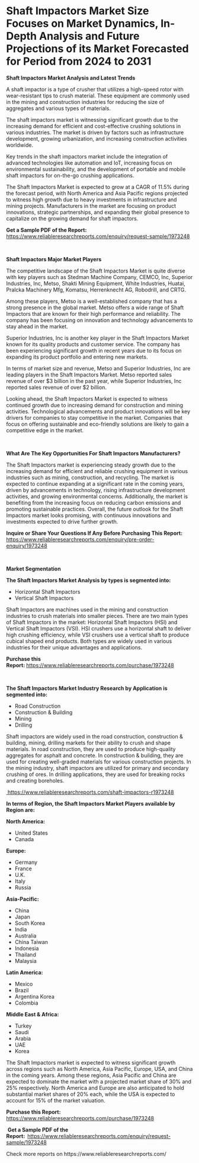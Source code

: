<p><h1>Shaft Impactors Market Size Focuses on Market Dynamics, In-Depth Analysis and Future Projections of its Market Forecasted for Period from 2024 to 2031</h1></p><p><strong>Shaft Impactors Market Analysis and Latest Trends</strong></p>
<p><p>A shaft impactor is a type of crusher that utilizes a high-speed rotor with wear-resistant tips to crush material. These equipment are commonly used in the mining and construction industries for reducing the size of aggregates and various types of materials.</p><p>The shaft impactors market is witnessing significant growth due to the increasing demand for efficient and cost-effective crushing solutions in various industries. The market is driven by factors such as infrastructure development, growing urbanization, and increasing construction activities worldwide.</p><p>Key trends in the shaft impactors market include the integration of advanced technologies like automation and IoT, increasing focus on environmental sustainability, and the development of portable and mobile shaft impactors for on-the-go crushing applications.</p><p>The Shaft Impactors Market is expected to grow at a CAGR of 11.5% during the forecast period, with North America and Asia Pacific regions projected to witness high growth due to heavy investments in infrastructure and mining projects. Manufacturers in the market are focusing on product innovations, strategic partnerships, and expanding their global presence to capitalize on the growing demand for shaft impactors.</p></p>
<p><strong>Get a Sample PDF of the Report:&nbsp;</strong> <a href="https://www.reliableresearchreports.com/enquiry/request-sample/1973248">https://www.reliableresearchreports.com/enquiry/request-sample/1973248</a></p>
<p>&nbsp;</p>
<p><strong>Shaft Impactors Major Market Players</strong></p>
<p><p>The competitive landscape of the Shaft Impactors Market is quite diverse with key players such as Stedman Machine Company, CEMCO, Inc, Superior Industries, Inc, Metso, Shakti Mining Equipment, White Industries, Huatai, Pralcka Machinery Mfg, Komatsu, Herrenknecht AG, Robodrill, and CRTG. </p><p>Among these players, Metso is a well-established company that has a strong presence in the global market. Metso offers a wide range of Shaft Impactors that are known for their high performance and reliability. The company has been focusing on innovation and technology advancements to stay ahead in the market. </p><p>Superior Industries, Inc is another key player in the Shaft Impactors Market known for its quality products and customer service. The company has been experiencing significant growth in recent years due to its focus on expanding its product portfolio and entering new markets.</p><p>In terms of market size and revenue, Metso and Superior Industries, Inc are leading players in the Shaft Impactors Market. Metso reported sales revenue of over $3 billion in the past year, while Superior Industries, Inc reported sales revenue of over $2 billion.</p><p>Looking ahead, the Shaft Impactors Market is expected to witness continued growth due to increasing demand for construction and mining activities. Technological advancements and product innovations will be key drivers for companies to stay competitive in the market. Companies that focus on offering sustainable and eco-friendly solutions are likely to gain a competitive edge in the market.</p></p>
<p>&nbsp;</p>
<p><strong>What Are The Key Opportunities For Shaft Impactors Manufacturers?</strong></p>
<p><p>The Shaft Impactors market is experiencing steady growth due to the increasing demand for efficient and reliable crushing equipment in various industries such as mining, construction, and recycling. The market is expected to continue expanding at a significant rate in the coming years, driven by advancements in technology, rising infrastructure development activities, and growing environmental concerns. Additionally, the market is benefiting from the increasing focus on reducing carbon emissions and promoting sustainable practices. Overall, the future outlook for the Shaft Impactors market looks promising, with continuous innovations and investments expected to drive further growth.</p></p>
<p><strong>Inquire or Share Your Questions If Any Before Purchasing This Report:</strong> <a href="https://www.reliableresearchreports.com/enquiry/pre-order-enquiry/1973248">https://www.reliableresearchreports.com/enquiry/pre-order-enquiry/1973248</a></p>
<p>&nbsp;</p>
<p><strong>Market Segmentation</strong></p>
<p><strong>The Shaft Impactors Market Analysis by types is segmented into:</strong></p>
<p><ul><li>Horizontal Shaft Impactors</li><li>Vertical Shaft Impactors</li></ul></p>
<p><p>Shaft Impactors are machines used in the mining and construction industries to crush materials into smaller pieces. There are two main types of Shaft Impactors in the market: Horizontal Shaft Impactors (HSI) and Vertical Shaft Impactors (VSI). HSI crushers use a horizontal shaft to deliver high crushing efficiency, while VSI crushers use a vertical shaft to produce cubical shaped end products. Both types are widely used in various industries for their unique advantages and applications.</p></p>
<p><strong>Purchase this Report:&nbsp;</strong><a href="https://www.reliableresearchreports.com/purchase/1973248">https://www.reliableresearchreports.com/purchase/1973248</a></p>
<p>&nbsp;</p>
<p><strong>The Shaft Impactors Market Industry Research by Application is segmented into:</strong></p>
<p><ul><li>Road Construction</li><li>Construction & Building</li><li>Mining</li><li>Drilling</li></ul></p>
<p><p>Shaft impactors are widely used in the road construction, construction & building, mining, drilling markets for their ability to crush and shape materials. In road construction, they are used to produce high-quality aggregates for asphalt and concrete. In construction & building, they are used for creating well-graded materials for various construction projects. In the mining industry, shaft impactors are utilized for primary and secondary crushing of ores. In drilling applications, they are used for breaking rocks and creating boreholes.</p></p>
<p><a href="https://www.reliableresearchreports.com/shaft-impactors-r1973248">&nbsp;https://www.reliableresearchreports.com/shaft-impactors-r1973248</a></p>
<p><strong>In terms of Region, the Shaft Impactors Market Players available by Region are:</strong></p>
<p>
    <p> <strong> North America: </strong>
        <ul>
            <li>United States</li>
            <li>Canada</li>
        </ul>
        </p> 
    <p> <strong> Europe: </strong>
        <ul>
            <li>Germany</li>
            <li>France</li>
            <li>U.K.</li>
            <li>Italy</li>
            <li>Russia</li>
        </ul>
        </p> 
    <p> <strong> Asia-Pacific: </strong>
        <ul>
            <li>China</li>
            <li>Japan</li>
            <li>South Korea</li>
            <li>India</li>
            <li>Australia</li>
            <li>China Taiwan</li>
            <li>Indonesia</li>
            <li>Thailand</li>
            <li>Malaysia</li>
        </ul>
        </p> 
    <p> <strong> Latin America: </strong>
        <ul>
            <li>Mexico</li>
            <li>Brazil</li>
            <li>Argentina Korea</li>
            <li>Colombia</li>
        </ul>
        </p> 
    <p> <strong> Middle East & Africa: </strong>
        <ul>
            <li>Turkey</li>
            <li>Saudi</li>
            <li>Arabia</li>
            <li>UAE</li>
            <li>Korea</li>
        </ul>
    </p>
    </p>
<p><p>The Shaft Impactors market is expected to witness significant growth across regions such as North America, Asia Pacific, Europe, USA, and China in the coming years. Among these regions, Asia Pacific and China are expected to dominate the market with a projected market share of 30% and 25% respectively. North America and Europe are also anticipated to hold substantial market shares of 20% each, while the USA is expected to account for 15% of the market valuation.</p></p>
<p><strong>Purchase this Report: </strong><a href="https://www.reliableresearchreports.com/purchase/1973248">https://www.reliableresearchreports.com/purchase/1973248</a></p>
<p>&nbsp;<strong>Get a Sample PDF of the Report:&nbsp;&nbsp;</strong><a href="https://www.reliableresearchreports.com/enquiry/request-sample/1973248">https://www.reliableresearchreports.com/enquiry/request-sample/1973248</a></p>
<p><strong></strong></p>
<p>Check more reports on https://www.reliableresearchreports.com/</p>